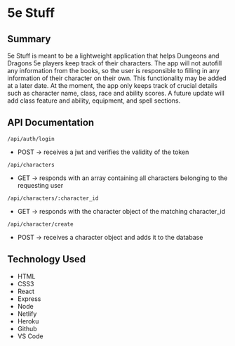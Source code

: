 # 5e Stuff

## Summary
5e Stuff is meant to be a lightweight application that helps Dungeons and Dragons 5e players keep track of their characters. The app will not autofill any information from the books, so the user is responsible to filling in any information of their character on their own. This functionality may be added at a later date. At the moment, the app only keeps track of crucial details such as character name, class, race and ability scores. A future update will add class feature and ability, equipment, and spell sections.

## API Documentation

`/api/auth/login`
* POST -> receives a jwt and verifies the validity of the token

`/api/characters`
* GET -> responds with an array containing all characters belonging to the requesting user

`/api/characters/:character_id`
* GET -> responds with the character object of the matching character_id

`/api/character/create`
* POST -> receives a character object and adds it to the database

## Technology Used
* HTML
* CSS3
* React
* Express
* Node
* Netlify
* Heroku
* Github
* VS Code